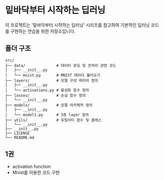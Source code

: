 # 밑바닥부터 시작하는 딥러닝

이 프로젝트는 '밑바닥부터 시작하는 딥러닝' 시리즈를 참고하여 기본적인 딥러닝 코드를 구현하는 연습을 위한 저장소입니다.

## 폴더 구조

```
src/
├── data/              # 데이터 로딩 및 전처리 관련 코드
│   ├── __init__.py
│   └── mnist.py       # MNIST 데이터 불러오기
├── layers/            # 모델 구성 레이어 정의
│   ├── __init__.py
│   └── activations.py # 활성화 함수 정의
├── losses/            # 손실 함수 정의 
│   └── __init__.py
├── models/            # 모델 아키텍처 정의
│   ├── __init__.py
│   └── model1.py      # 3층 layer 정의
├── utils/             # 유틸리티 함수 및 클래스
│   └── __init__.py
├── __init__.py
├── LICENSE
└── README.md         
```

## 1권

*   activation function
*   Mnist를 이용한 코드 구현
